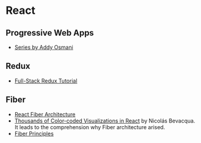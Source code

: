 # React
## Progressive Web Apps
  - [Series by Addy Osmani](https://addyosmani.com/blog/progressive-web-apps-with-react/)  
  
## Redux
  - [Full-Stack Redux Tutorial](https://teropa.info/blog/2015/09/10/full-stack-redux-tutorial.html)
    
## Fiber
  - [React Fiber Architecture](https://github.com/acdlite/react-fiber-architecture)
  - [Thousands of Color-coded Visualizations in React](https://ponyfoo.com/articles/color-coded-visualizations-react) by Nicolás Bevacqua. 
    It leads to the comprehension why Fiber architecture arised.  
  - [Fiber Principles](https://github.com/facebook/react/issues/7942)
